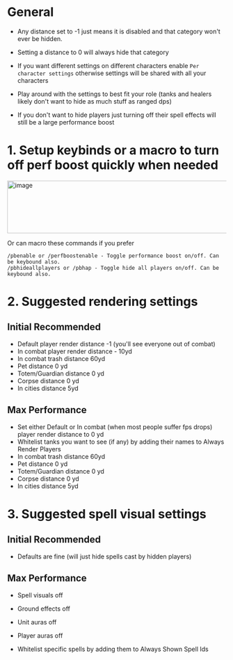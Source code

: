 # General
- Any distance set to -1 just means it is disabled and that category won't ever be hidden.
- Setting a distance to 0 will always hide that category

- If you want different settings on different characters enable `Per character settings` otherwise settings will be shared with all your characters
- Play around with the settings to best fit your role (tanks and healers likely don't want to hide as much stuff as ranged dps)

- If you don't want to hide players just turning off their spell effects will still be a large performance boost

# 1.  Setup keybinds or a macro to turn off perf boost quickly when needed
<img width="923" height="121" alt="image" src="https://github.com/user-attachments/assets/c073185c-37f9-4992-bdcf-f1c73b1b82d8" />

Or can macro these commands if you prefer
```
/pbenable or /perfboostenable - Toggle performance boost on/off. Can be keybound also.
/pbhideallplayers or /pbhap - Toggle hide all players on/off. Can be keybound also.
```

# 2.  Suggested rendering settings 
## Initial Recommended
- Default player render distance -1 (you'll see everyone out of combat)
- In combat player render distance - 10yd
- In combat trash distance 60yd
- Pet distance 0 yd
- Totem/Guardian distance 0 yd
- Corpse distance 0 yd
- In cities distance 5yd

## Max Performance
- Set either Default or In combat (when most people suffer fps drops) player render distance to 0 yd
- Whitelist tanks you want to see (if any) by adding their names to Always Render Players
- In combat trash distance 60yd
- Pet distance 0 yd
- Totem/Guardian distance 0 yd
- Corpse distance 0 yd
- In cities distance 5yd

# 3.  Suggested spell visual settings 
## Initial Recommended
- Defaults are fine (will just hide spells cast by hidden players)

## Max Performance
- Spell visuals off
- Ground effects off
- Unit auras off
- Player auras off
  
- Whitelist specific spells by adding them to Always Shown Spell Ids
